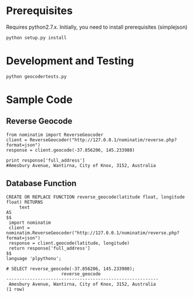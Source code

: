 Prerequisites
=============

Requires python2.7.x. Initially, you need to install prerequisites (simplejson)

    python setup.py install

Development and Testing
=======================
    python geocodertests.py

Sample Code
===========

Reverse Geocode
---------------

    from nominatim import ReverseGeocoder
    client = ReverseGeocoder("http://127.0.0.1/nominatim/reverse.php?format=json")
    response = client.geocode(-37.856206, 145.233980)

    print response['full_address']
    #Amesbury Avenue, Wantirna, City of Knox, 3152, Australia

Database Function
---------------

    CREATE OR REPLACE FUNCTION reverse_geocode(latitude float, longitude float) RETURNS
         text
    AS
    $$
     import nominatim
     client = nominatim.ReverseGeocoder("http://127.0.0.1/nominatim/reverse.php?format=json")
     response = client.geocode(latitude, longitude)
     return response['full_address']
    $$
    language 'plpythonu';

    # SELECT reverse_geocode(-37.856206, 145.233980);
                         reverse_geocode
    ----------------------------------------------------------
     Amesbury Avenue, Wantirna, City of Knox, 3152, Australia
    (1 row)


